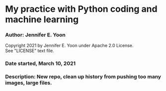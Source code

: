 # My practice with Python coding and machine learning   

### Author: Jennifer E. Yoon   
Copyright 2021 by Jennifer E. Yoon under Apache 2.0 License.   
See "LICENSE" text file.

### Date started, March 10, 2021  

### Description: New repo, clean up history from pushing too many images, large files.  

